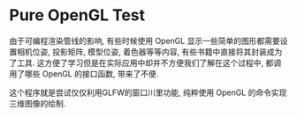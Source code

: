  # Pure OpenGL Test

 由于可编程渲染管线的影响, 有些时候使用 OpenGL 显示一些简单的图形都需要设置相机位姿, 投影矩阵, 模型位姿, 着色器等等内容, 有些书籍中直接将其封装成为了工具. 这方便了学习但是在实际应用中却并不方便我们了解在这个过程中, 都调用了哪些 OpenGL 的接口函数, 带来了不便. 

 这个程序就是尝试仅仅利用GLFW的窗口川里功能, 纯粹使用 OpenGL 的命令实现三维图像的绘制.
 